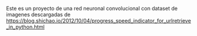 Este es un proyecto de una red neuronal convolucional con dataset de imagenes descargadas de 
https://blog.shichao.io/2012/10/04/progress_speed_indicator_for_urlretrieve_in_python.html